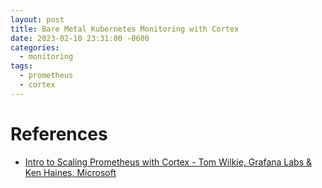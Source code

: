 ```yaml
---
layout: post
title: Bare Metal Kubernetes Monitoring with Cortex
date: 2023-02-10 23:31:00 -0600
categories:
  - monitoring
tags:
  - prometheus
  - cortex
---
```


# References

- [Intro to Scaling Prometheus with Cortex - Tom Wilkie, Grafana Labs & Ken Haines, Microsoft](https://www.youtube.com/watch?v=oHGoZd-9jWA)